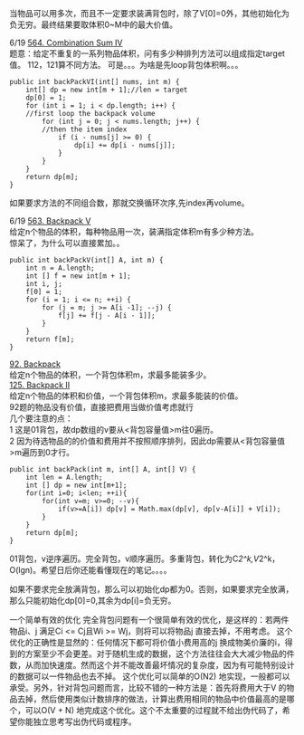 当物品可以用多次，而且不一定要求装满背包时，除了V[0]=0外，其他初始化为负无穷。最终结果要取体积0~M中的最大价值。

6/19 [564. Combination Sum IV](https://www.lintcode.com/problem/combination-sum-iv/description)<br>
题意：给定不重复的一系列物品体积，问有多少种排列方法可以组成指定target值。 112，121算不同方法。
可是。。。为啥是先loop背包体积啊。。。
```
public int backPackVI(int[] nums, int m) {
    int[] dp = new int[m + 1];//len = target
    dp[0] = 1;
    for (int i = 1; i < dp.length; i++) { 
	//first loop the backpack volume
        for (int j = 0; j < nums.length; j++) { 
		//then the item index
            if (i - nums[j] >= 0) {
                dp[i] += dp[i - nums[j]];
            }
        }
    }
    return dp[m];
}
```
如果要求方法的不同组合数，那就交换循环次序,先index再volume。

6/19 [563. Backpack V](https://www.lintcode.com/problem/backpack-v/description)<br>
给定n个物品的体积，每种物品用一次，装满指定体积m有多少种方法。<br>
惊呆了，为什么可以直接累加。。
```
public int backPackV(int[] A, int m) {
    int n = A.length;
    int [] f = new int[m + 1];
    int i, j;
    f[0] = 1;
    for (i = 1; i <= n; ++i) {
        for (j = m; j >= A[i -1]; --j) {
            f[j] += f[j - A[i - 1]];
        }
    }
    return f[m]; 
}
```

[92. Backpack](https://www.lintcode.com/problem/backpack/description)<br>
给定n个物品的体积，一个背包体积m，求最多能装多少。<br>
[125. Backpack II](https://www.lintcode.com/problem/backpack-ii/description)<br>
给定n个物品的体积和价值，一个背包体积m，求最多能装的价值。<br>
92题的物品没有价值，直接把费用当做价值考虑就行<br>
几个要注意的点：<br>
1 这是01背包，故dp数组的v要从<背包容量值>m往0遍历。<br>
2 因为待选物品的的价值和费用并不按照顺序排列，因此dp需要从<背包容量值>m遍历到0才行。
```
public int backPack(int m, int[] A, int[] V) {
    int len = A.length;
    int [] dp = new int[m+1];
    for(int i=0; i<len; ++i){
        for(int v=m; v>=0; --v){
            if(v>=A[i]) dp[v] = Math.max(dp[v], dp[v-A[i]] + V[i]);
        }
    }
    return dp[m];
}
```
01背包，v逆序遍历。完全背包，v顺序遍历。多重背包，转化为C*2^k,V*2^k，O(lgn)。希望日后你还能看懂现在的笔记。。。。

如果不要求完全放满背包，那么可以初始化dp都为0。否则，如果要求完全放满，那么只能初始化dp[0]=0,其余为dp[i]=负无穷。

一个简单有效的优化
完全背包问题有一个很简单有效的优化，是这样的：若两件物品i、j 满足Ci <= Cj且Wi >= Wj，则将可以将物品j 直接去掉，不用考虑。
这个优化的正确性是显然的：任何情况下都可将价值小费用高的j 换成物美价廉的i，得到的方案至少不会更差。对于随机生成的数据，这个方法往往会大大减少物品的件数，从而加快速度。然而这个并不能改善最坏情况的复杂度，因为有可能特别设计的数据可以一件物品也去不掉。
这个优化可以简单的O(N2) 地实现，一般都可以承受。另外，针对背包问题而言，比较不错的一种方法是：首先将费用大于V 的物品去掉，然后使用类似计数排序的做法，计算出费用相同的物品中价值最高的是哪个，可以O(V + N) 地完成这个优化。这个不太重要的过程就不给出伪代码了，希望你能独立思考写出伪代码或程序。
